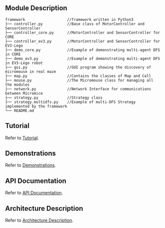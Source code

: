## Module Description
    framework                   //framework written in Python3
    ├── controller.py           //Base class of MotorController and SensorController
    ├── controller_core.py      //MotorController and SensorController for CORE
    ├── controller_ev3.py       //MotorController and SensorController for EV3-Lego
    ├── demo_core.py            //Example of demonstrating multi-agent DFS in CORE
    ├── demo_ev3.py             //Example of demonstrating multi-agent DFS in EV3-Lego robot
    ├── gui.py                  //GUI program showing the discovery of micromouse in real maze
    ├── map.py                  //Contains the classes of Map and Cell
    ├── mouse.py                //The Micromouse class for managing all the modules
    ├── network.py              //Network Interface for communications between Micromice
    ├── strategy.py             //Strategy class
    ├── strategy_multidfs.py    //Example of multi-DFS Strategy implemented by the framework
    └── README.md

## Tutorial
Refer to [Tutorial](https://eniacluo.github.io/Micromouse/guide/tutorial.html).

## Demonstrations
Refer to [Demonstrations](https://eniacluo.github.io/Micromouse/guide/tutorial.html#demonstrations).

## API Documentation
Refer to [API Documentation](https://eniacluo.github.io/Micromouse/modules/docs.html).

## Architecture Description
Refer to [Architecture Description](https://docs.google.com/document/d/1im-nFw-iO0sKvpq5XH-agR5obBuFwbSLMbefUWsbebQ/edit#).
